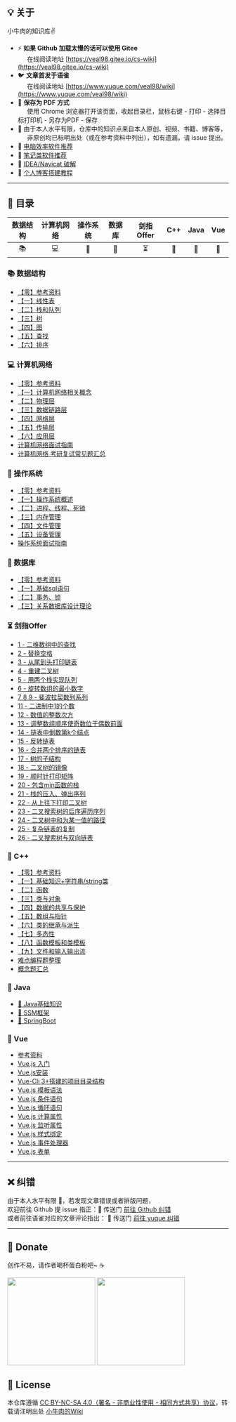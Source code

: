 ## 💡 关于
小牛肉的知识库✌<br>
- ⚡ **如果 Github 加载太慢的话可以使用 Gitee** <br>
    &emsp;&ensp;在线阅读地址 [https://veal98.gitee.io/cs-wiki](https://veal98.gitee.io/cs-wiki)
- 🐦 **文章首发于语雀** <br>
    &emsp;&ensp;在线阅读地址 [https://www.yuque.com/veal98/wiki](https://www.yuque.com/veal98/wiki)
- 📄 **保存为 PDF 方式** <br>
    &emsp;&ensp;使用 Chrome 浏览器打开该页面，收起目录栏，鼠标右键 - 打印 - 选择目标打印机 - 另存为PDF - 保存
- 🙏 由于本人水平有限，仓库中的知识点来自本人原创、视频、书籍、博客等，<br>
    &emsp;&ensp;非原创均已标明出处（或在参考资料中列出），如有遗漏，请 issue 提出。
- 📌 [电脑效率软件推荐]()
- 📖 [笔记类软件推荐]()
- 🔑 [IDEA/Navicat 破解]()
- 🔮 [个人博客搭建教程]()

---

## 📑 目录

| 数据结构 | 计算机网络 | 操作系统 | 数据库 | 剑指Offer | C++  | Java | Vue  |
| :------: | :--------: | :------: | :----: | :-------: | :--: | :--: | :--: |
|    📚     |     💻      |    📜     |   📘    |     ⏳     |  🍎   |  🍵   |  🎉   |

### 📚 数据结构
- [【零】参考资料]()
- [【一】线性表](数据结构/线性表.md)
- [【二】栈和队列]()
- [【三】树]()
- [【四】图]()
- [【五】查找]()
- [【六】排序]()


### 💻 计算机网络
- [【零】参考资料](计算机网络/参考资料.md)
- [【一】计算机网络相关概念](计算机网络/计算机网络相关概念.md)
- [【二】物理层](计算机网络/物理层.md)
- [【三】数据链路层](计算机网络/数据链路层.md)
- [【四】网络层](计算机网络/网络层.md)
- [【五】传输层](计算机网络/传输层.md)
- [【六】应用层](计算机网络/应用层.md)
- [计算机网络面试指南](计算机网络/面试指南.md)
- [计算机网络 考研复试常见题汇总](计算机网络/考研复试常见题.md)

### 📜 操作系统
- [【零】参考资料]()
- [【一】操作系统概述](操作系统/概述.md)
- [【二】进程、线程、死锁]()
- [【三】内存管理]()
- [【四】文件管理]()
- [【五】设备管理]()
- [操作系统面试指南]()

### 📘 数据库
- [【零】参考资料]()
- [【一】基础sql语句]()
- [【二】事务、锁]()
- [【三】关系数据库设计理论]()

### ⏳ 剑指Offer
- [1 - 二维数组中的查找]()
- [2 - 替换空格]()
- [3 - 从尾到头打印链表]()
- [4 - 重建二叉树]()
- [5 - 用两个栈实现队列]()
- [6 - 旋转数组的最小数字]()
- [7 8 9 - 斐波拉契数列系列]()
- [11 - 二进制中1的个数]()
- [12 - 数值的整数次方]()
- [13 - 调整数组顺序使奇数位于偶数前面]()
- [14 - 链表中倒数第k个结点]()
- [15 - 反转链表]()
- [16 - 合并两个排序的链表]()
- [17 - 树的子结构]()
- [18 - 二叉树的镜像]()
- [19 - 顺时针打印矩阵]()
- [20 - 包含min函数的栈]()
- [21 - 栈的压入、弹出序列]()
- [22 - 从上往下打印二叉树]()
- [23 - 二叉搜索树的后序遍历序列]()
- [24 - 二叉树中和为某一值的路径]()
- [25 - 复杂链表的复制](剑指Offer/25.md)
- [26 - 二叉搜索树与双向链表](剑指Offer/26.md)

### 🍎 C++
- [【零】参考资料](C++/参考资料.md)
- [【一】基础知识+字符串/string类](C++/1.md)
- [【二】函数](C++/2.md)
- [【三】类与对象](C++/3.md)
- [【四】数据的共享与保护](C++/4.md)
- [【五】数组与指针](C++/5.md())
- [【六】类的继承与派生](C++/6.md)
- [【七】多态性](C++/7.md)
- [【八】函数模板和类模板](C++/8.md)
- [【九】文件和输入输出流](C++/9.md)
- [难点编程题整理](C++/难点编程题整理.md)
- [概念题汇总](C++/概念题汇总.md)


### 🍵 Java
- [🔹 Java基础知识]()
- [🔸 SSM框架](Java/SSM-Index.md)
- [🔹 SpringBoot]()

### 🎉 Vue
- [参考资料](Vue/参考资料.md)
- [Vue.js 入门](Vue/入门.md)
- [Vue.js安装](Vue/安装.md)
- [Vue-Cli 3+搭建的项目目录结构](Vue/目录结构.md)
- [Vue.js 模板语法](Vue/模板语法.md)
- [Vue.js 条件语句](Vue/条件语句.md)
- [Vue.js 循环语句](Vue/循环语句.md)
- [Vue.js 计算属性](Vue/计算属性.md)
- [Vue.js 监听属性](Vue/监听属性.md)
- [Vue.js 样式绑定](Vue/样式绑定.md)
- [Vue.js 事件处理器](Vue/事件处理器.md)
- [Vue.js 表单](Vue/表单.md)

---

## ❌ 纠错
由于本人水平有限 🙋，若发现文章错误或者排版问题，<br>
欢迎前往 Github 提 issue 指正：🚪 传送门  [前往 Github 纠错](https://github.com/Veal98/CS-Wiki/issues)<br>
或者前往语雀对应的文章评论指出： 🚪 传送门 [前往 yuque 纠错](https://www.yuque.com/veal98/wiki)

---

## 🎁 Donate
创作不易，请作者喝杯蛋白粉吧~ ☕<br>

<img src = "https://img-blog.csdnimg.cn/20200411153503610.jpg" width = "200px"/> <img src = "https://img-blog.csdnimg.cn/20200411153602406.jpg" width = "200px"/>



## 👮 License
本仓库遵循 [CC BY-NC-SA 4.0（署名 - 非商业性使用 - 相同方式共享）协议](https://www.shiyanlou.com/library/interview-c++/LICENSE)，转载请注明出处 [小牛肉的Wiki](https://veal98.github.io/CS-Wiki/#/)


